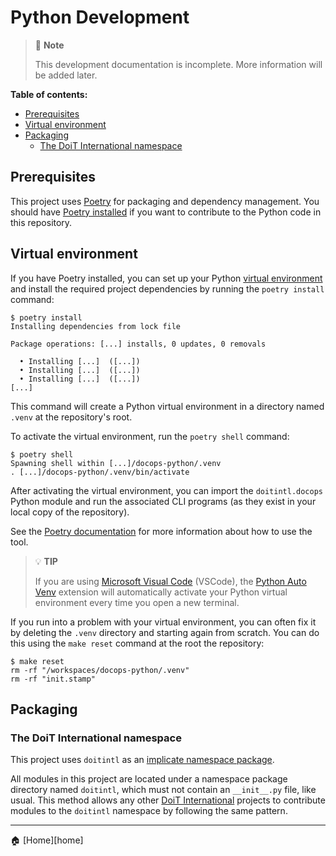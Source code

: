 # Python Development

> 📝 **Note**
>
> This development documentation is incomplete. More information will be added
> later.

**Table of contents:**

- [Prerequisites](#prerequisites)
- [Virtual environment](#virtual-environment)
- [Packaging](#packaging)
  - [The DoiT International namespace](#the-doit-international-namespace)

## Prerequisites

This project uses [Poetry][poetry] for packaging and dependency management. You
should have [Poetry installed][poetry-install] if you want to contribute to the
Python code in this repository.

## Virtual environment

If you have Poetry installed, you can set up your Python [virtual
environment][poetry-venv] and install the required project dependencies by
running the `poetry install` command:

<!-- TODO: Replace this with instructions that use the Makefile -->

```console
$ poetry install
Installing dependencies from lock file

Package operations: [...] installs, 0 updates, 0 removals

  • Installing [...]  ([...])
  • Installing [...]  ([...])
  • Installing [...]  ([...])
[...]
```

This command will create a Python virtual environment in a directory named
`.venv` at the repository's root.

To activate the virtual environment, run the `poetry shell` command:

```console
$ poetry shell
Spawning shell within [...]/docops-python/.venv
. [...]/docops-python/.venv/bin/activate
```

After activating the virtual environment, you can import the `doitintl.docops`
Python module and run the associated CLI programs (as they exist in your local
copy of the repository).

See the [Poetry documentation][poetry-docs] for more information about how to
use the tool.

> 💡 **TIP**
>
> If you are using [Microsoft Visual Code][vscode] (VSCode), the [Python Auto
> Venv][auto-env] extension will automatically activate your Python virtual
> environment every time you open a new terminal.

<!---
TODO: Replace this next paragraph with instructions for using `make reset`
-->

If you run into a problem with your virtual environment, you can often fix it
by deleting the `.venv` directory and starting again from scratch. You can do
this using the `make reset` command at the root the repository:

```console
$ make reset
rm -rf "/workspaces/docops-python/.venv"
rm -rf "init.stamp"
```

## Packaging

### The DoiT International namespace

This project uses `doitintl` as an [implicate namespace package][pep-420].

All modules in this project are located under a namespace package directory
named `doitintl`, which must not contain an `__init__.py` file, like usual.
This method allows any other [DoiT International](https://github.com/doitintl)
projects to contribute modules to the `doitintl` namespace by following the
same pattern.

---

🏠 [Home][home]

<!-- Add link references below this line (sorted ascending) -->

[auto-env]: https://marketplace.visualstudio.com/items?itemName=whinarn.python-auto-venv
[doitintl]: https://github.com/doitintl
[pep-420]: https://www.python.org/dev/peps/pep-0420/
[poetry-docs]: https://python-poetry.org/docs/basic-usage/
[poetry-install]: https://python-poetry.org/docs/#installation
[poetry-venv]: https://python-poetry.org/docs/managing-environments/
[poetry]: https://python-poetry.org/
[vscode]: https://code.visualstudio.com/

